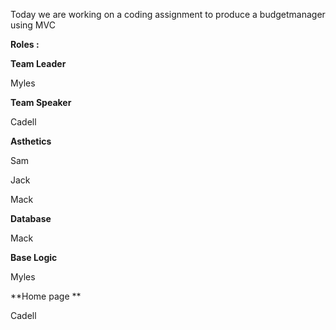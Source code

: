 Today we are working on a coding assignment to produce a budgetmanager using MVC

**Roles :**

**Team Leader**

Myles

**Team Speaker**

Cadell


**Asthetics**

Sam

Jack

Mack


**Database**

Mack


**Base Logic**

Myles



**Home page **

Cadell



